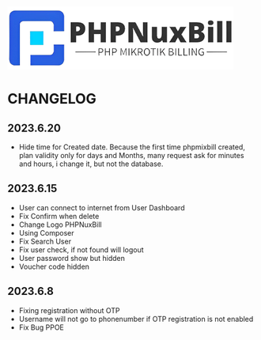 ![PHPNuxBill](install/img/logo.png)

# CHANGELOG

## 2023.6.20

- Hide time for Created date.
  Because the first time phpmixbill created, plan validity only for days and Months, many request ask for minutes and hours, i change it, but not the database.
## 2023.6.15

- User can connect to internet from User Dashboard
- Fix Confirm when delete
- Change Logo PHPNuxBill
- Using Composer
- Fix Search User
- Fix user check, if not found will logout
- User password show but hidden
- Voucher code hidden

## 2023.6.8

- Fixing registration without OTP
- Username will not go to phonenumber if OTP registration is not enabled
- Fix Bug PPOE